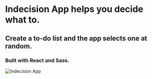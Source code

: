 # Indecision App helps you decide what to.
## Create a to-do list and the app selects one at random.

### Built with React and Sass.

![Indecision App](https://imgur.com/a/cMTwHg8 "Indecision App")
